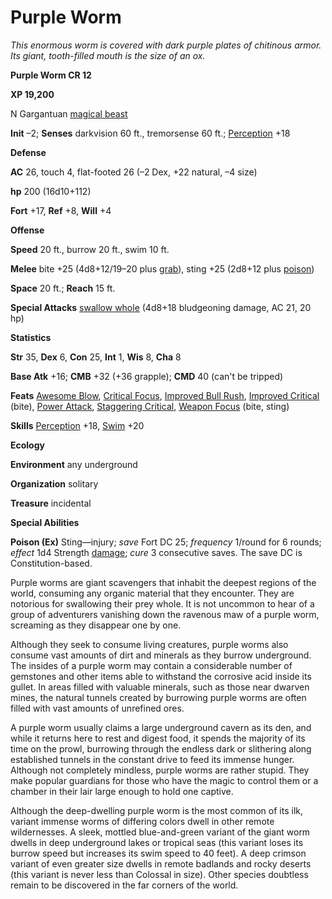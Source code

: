 # Purple Worm

_This enormous worm is covered with dark purple plates of chitinous armor. Its giant, tooth-filled mouth is the size of an ox._

**Purple Worm CR 12**

**XP 19,200**

N Gargantuan [magical beast](creatureTypes.md#_magical-beast)

**Init** –2; **Senses** darkvision 60 ft., tremorsense 60 ft.; [Perception](../skills/perception.md#_perception) +18

**Defense**

**AC** 26, touch 4, flat-footed 26 (–2 Dex, +22 natural, –4 size)

**hp** 200 (16d10+112)

**Fort** +17, **Ref** +8, **Will** +4

**Offense**

**Speed** 20 ft., burrow 20 ft., swim 10 ft.

**Melee** bite +25 (4d8+12/19–20 plus [grab](universalMonsterRules.md#_grab)), sting +25 (2d8+12 plus [poison](universalMonsterRules.md#_poison))

**Space** 20 ft.; **Reach** 15 ft.

**Special Attacks** [swallow whole](universalMonsterRules.md#_swallow-whole) (4d8+18 bludgeoning damage, AC 21, 20 hp)

**Statistics**

**Str** 35, **Dex** 6, **Con** 25, **Int** 1, **Wis** 8, **Cha** 8

**Base Atk** +16; **CMB** +32 (+36 grapple); **CMD** 40 (can't be tripped)

**Feats** [Awesome Blow](monsterFeats.md#_awesome-blow), [Critical Focus](../feats.md#_critical-focus), [Improved Bull Rush](../feats.md#_improved-bull-rush), [Improved Critical](../feats.md#_improved-critical) (bite), [Power Attack](../feats.md#_power-attack), [Staggering Critical](../feats.md#_staggering-critical), [Weapon Focus](../feats.md#_weapon-focus) (bite, sting)

**Skills** [Perception](../skills/perception.md#_perception) +18, [Swim](../skills/swim.md#_swim) +20

**Ecology**

**Environment** any underground

**Organization** solitary

**Treasure** incidental

**Special Abilities**

**Poison (Ex)** Sting—injury; _save_ Fort DC 25; _frequency_ 1/round for 6 rounds; _effect_ 1d4 Strength [damage](universalMonsterRules.md#_ability-damage-and-drain); _cure_ 3 consecutive saves. The save DC is Constitution-based.

Purple worms are giant scavengers that inhabit the deepest regions of the world, consuming any organic material that they encounter. They are notorious for swallowing their prey whole. It is not uncommon to hear of a group of adventurers vanishing down the ravenous maw of a purple worm, screaming as they disappear one by one.

Although they seek to consume living creatures, purple worms also consume vast amounts of dirt and minerals as they burrow underground. The insides of a purple worm may contain a considerable number of gemstones and other items able to withstand the corrosive acid inside its gullet. In areas filled with valuable minerals, such as those near dwarven mines, the natural tunnels created by burrowing purple worms are often filled with vast amounts of unrefined ores.

A purple worm usually claims a large underground cavern as its den, and while it returns here to rest and digest food, it spends the majority of its time on the prowl, burrowing through the endless dark or slithering along established tunnels in the constant drive to feed its immense hunger. Although not completely mindless, purple worms are rather stupid. They make popular guardians for those who have the magic to control them or a chamber in their lair large enough to hold one captive.

Although the deep-dwelling purple worm is the most common of its ilk, variant immense worms of differing colors dwell in other remote wildernesses. A sleek, mottled blue-and-green variant of the giant worm dwells in deep underground lakes or tropical seas (this variant loses its burrow speed but increases its swim speed to 40 feet). A deep crimson variant of even greater size dwells in remote badlands and rocky deserts (this variant is never less than Colossal in size). Other species doubtless remain to be discovered in the far corners of the world.

